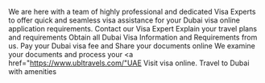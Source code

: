 We are here with a team of highly professional and dedicated Visa Experts to offer quick and seamless visa assistance for your Dubai visa online application requirements. Contact our Visa Expert Explain your travel plans and requirements Obtain all Dubai Visa Information and Requirements from us. Pay your Dubai visa fee and Share your documents online We examine your documents and process your <a href="https://www.ubltravels.com/"UAE Visit visa online</a>. Travel to Dubai with amenities
